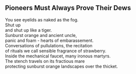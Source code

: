 Pioneers Must Always Prove Their Dews
-------------------------------------
You see eyelids as naked as the fog.  
Shut up  
and shut up like a tiger.  
Sunburst orange and ancient uncle,  
panic and foam - hearts of embarassement.  
Conversations of pullulations, the recitation  
of rituals we call sensible fragrance of strawberry.  
Inside the mechanical faucet, many ironous martyrs.  
The stench travels on its fractious mare  
protecting sunburst orange landscapes over the thicket.  
